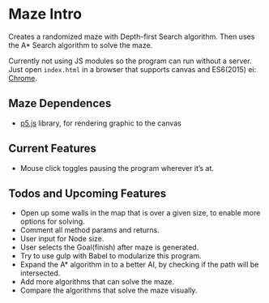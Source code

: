 # Maze Intro
Creates a randomized maze with Depth-first Search algorithm. Then uses the A* Search algorithm to solve the maze. 

Currently not using JS modules so the program can run without a server. Just open `index.html` in a browser that supports canvas and ES6(2015) ei: [Chrome](https://www.google.com/chrome/).

## Maze Dependences
- [p5.js](https://p5js.org/get-started/) library, for rendering graphic to the canvas

## Current Features
- Mouse click toggles pausing the program wherever it’s at.

## Todos and Upcoming Features
- Open up some walls in the map that is over a given size, to enable more options for solving.
- Comment all method params and returns.
- User input for Node size.
- User selects the Goal(finish) after maze is generated.
- Try to use gulp with Babel to modularize this program.
- Expand the A* algorithm in to a better AI, by checking if the path will be intersected.
- Add more algorithms that can solve the maze.
- Compare the algorithms that solve the maze visually.
